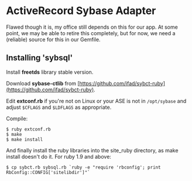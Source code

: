 ActiveRecord Sybase Adapter
==========================

Flawed though it is, my office still depends on this for our app.
At some point, we may be able to retire this completely, but for now, we need a (reliable) source for this in our Gemfile.

Installing 'sybsql'
------------------

Install **freetds** library stable version.

Download **sybase-ctlib** from [https://github.com/ifad/sybct-ruby](https://github.com/ifad/sybct-ruby).

Edit **extconf.rb** if you're not on Linux or your ASE is not in `/opt/sybase`
and adjust `$CFLAGS` and `$LDFLAGS` as appropriate.

Compile:

    $ ruby extconf.rb
    $ make
    $ make install

And finally install the ruby libraries into the site\_ruby directory, as make
install doesn't do it. For ruby 1.9 and above:

    $ cp sybct.rb sybsql.rb `ruby -e "require 'rbconfig'; print RbConfig::CONFIG['sitelibdir']"`
